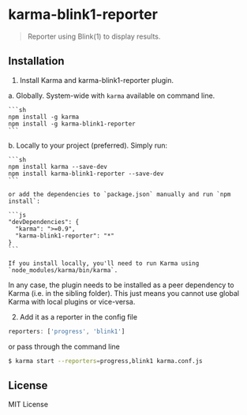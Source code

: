 # karma-blink1-reporter

> Reporter using Blink(1) to display results.


## Installation

1. Install Karma and karma-blink1-reporter plugin.

  a. Globally. System-wide with `karma` available on command line.

    ```sh
    npm install -g karma
    npm install -g karma-blink1-reporter
    ```

  b. Locally to your project (preferred). Simply run:

    ```sh
    npm install karma --save-dev
    npm install karma-blink1-reporter --save-dev
    ```

    or add the dependencies to `package.json` manually and run `npm install`:

    ```js
    "devDependencies": {
      "karma": ">=0.9",
      "karma-blink1-reporter": "*"
    }
    ```

    If you install locally, you'll need to run Karma using `node_modules/karma/bin/karma`.

  In any case, the plugin needs to be installed as a peer dependency to Karma (i.e. in the sibling folder). This just means you cannot use global Karma with local plugins or vice-versa.


2. Add it as a reporter in the config file

  ```js
  reporters: ['progress', 'blink1']
  ```

  or pass through the command line

  ```sh
  $ karma start --reporters=progress,blink1 karma.conf.js
  ```

## License

MIT License
